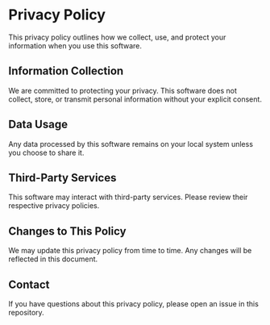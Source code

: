# Privacy Policy

This privacy policy outlines how we collect, use, and protect your information when you use this software.

## Information Collection

We are committed to protecting your privacy. This software does not collect, store, or transmit personal information without your explicit consent.

## Data Usage

Any data processed by this software remains on your local system unless you choose to share it.

## Third-Party Services

This software may interact with third-party services. Please review their respective privacy policies.

## Changes to This Policy

We may update this privacy policy from time to time. Any changes will be reflected in this document.

## Contact

If you have questions about this privacy policy, please open an issue in this repository.
